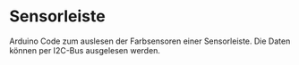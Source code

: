 # Sensorleiste

Arduino Code zum auslesen der Farbsensoren einer Sensorleiste. Die Daten können per I2C-Bus ausgelesen werden.
